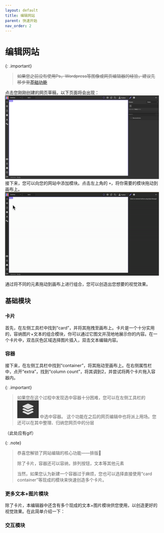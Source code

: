 ```yaml
---
layout: default
title: 编辑网站
parent: 快速开始
nav_order: 2
---
```

# 编辑网站
{: .important}
>~~如果您之前没有使用Ps，Wordpress等图像或网页编辑器的经验，建议先移步至[基础功能](https://keycas-doc.github.io/docs/basic-functions/)~~

点击您刚刚创建的网页草稿，以下页面将会出现：
![Editor starting image](../images/editor-start.png)
接下来，您可以向您的网站中添加模块。点击左上角的 `+`，将你需要的模块拖动到画布上。
![Basic move](../gifs/move-basic.gif)

通过将不同的元素拖动到画布上进行组合，您可以创造出您想要的视觉效果。
## 基础模块
### 卡片
首先，在左侧工具栏中找到“card”，并将其拖拽至画布上。卡片是一个十分实用的，容纳图片+文本的组合模块，你可以通过它图文并茂地地展示你的内容。在一个卡片中，双击灰色区域选择图片插入，双击文本编辑内容。

### 容器
接下来，在左侧工具栏中找到“container”，将其拖动至画布上。在右侧属性栏中，点开“extra”，找到“column count”，将其调到2，并尝试将两个卡片拖入容器内。

{: .important}
>如果您在这个过程中发现选中容器十分困难，您可以在左侧工具栏的![layout](../images/layout.png) 中选中容器。
>这个功能在之后的网页编辑中也将派上用场。您还可以在其中整理、归纳您网页中的分层

（此处应有gif）

{: .note}
>恭喜您解锁了网站编辑的核心功能——排版👏
>
>除了卡片，容器还可以容纳，排列按钮，文本等其他元素
>
>当然，如果您认为新建一个容器过于麻烦，您也可以选择直接使用“card container”等现成的模块来快速创造多个卡片。

### 更多文本+图片模块
除了卡片，本编辑器中还含有多个现成的文本+图片模块供您使用，以创造更好的视觉效果。在此简单介绍一下：


### 交互模块



